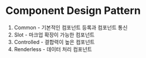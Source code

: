 # Component Design Pattern

1.  Common - 기본적인 컴포넌트 등록과 컴포넌트 통신
2.  Slot - 마크업 확장이 가능한 컴포넌트
3.  Controlled - 결합력이 높은 컴포넌트
4.  Renderless - 데이터 처리 컴포넌트

